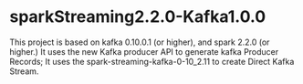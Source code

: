# sparkStreaming2.2.0-Kafka1.0.0
This project is based on kafka 0.10.0.1 (or higher), and spark 2.2.0 (or higher.) It uses the new Kafka producer API to generate kafka Producer Records; It uses the spark-streaming-kafka-0-10_2.11 to create Direct Kafka Stream.
